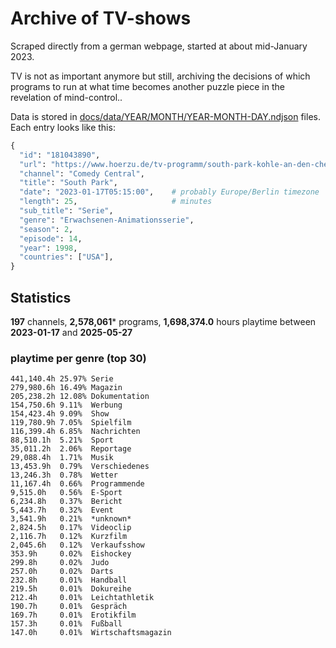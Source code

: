 # Archive of TV-shows

Scraped directly from a german webpage, started at about mid-January 2023.

TV is not as important anymore but still, archiving the decisions of which programs to run at what time
becomes another puzzle piece in the revelation of mind-control.. 

Data is stored in [docs/data/YEAR/MONTH/YEAR-MONTH-DAY.ndjson](docs/data/) files. 
Each entry looks like this:

```python
{
  "id": "181043890", 
  "url": "https://www.hoerzu.de/tv-programm/south-park-kohle-an-den-chefkoch/bid_181043890/", 
  "channel": "Comedy Central", 
  "title": "South Park", 
  "date": "2023-01-17T05:15:00",    # probably Europe/Berlin timezone 
  "length": 25,                     # minutes 
  "sub_title": "Serie", 
  "genre": "Erwachsenen-Animationsserie", 
  "season": 2, 
  "episode": 14, 
  "year": 1998, 
  "countries": ["USA"],
}
```

## Statistics

**197** channels, **2,578,061*** programs, **1,698,374.0** hours playtime between **2023-01-17** and **2025-05-27**


### playtime per genre (top 30)

    441,140.4h 25.97% Serie
    279,980.6h 16.49% Magazin
    205,238.2h 12.08% Dokumentation
    154,750.6h 9.11%  Werbung
    154,423.4h 9.09%  Show
    119,780.9h 7.05%  Spielfilm
    116,399.4h 6.85%  Nachrichten
    88,510.1h  5.21%  Sport
    35,011.2h  2.06%  Reportage
    29,088.4h  1.71%  Musik
    13,453.9h  0.79%  Verschiedenes
    13,246.3h  0.78%  Wetter
    11,167.4h  0.66%  Programmende
    9,515.0h   0.56%  E-Sport
    6,234.8h   0.37%  Bericht
    5,443.7h   0.32%  Event
    3,541.9h   0.21%  *unknown*
    2,824.5h   0.17%  Videoclip
    2,116.7h   0.12%  Kurzfilm
    2,045.6h   0.12%  Verkaufsshow
    353.9h     0.02%  Eishockey
    299.8h     0.02%  Judo
    257.0h     0.02%  Darts
    232.8h     0.01%  Handball
    219.5h     0.01%  Dokureihe
    212.4h     0.01%  Leichtathletik
    190.7h     0.01%  Gespräch
    169.7h     0.01%  Erotikfilm
    157.3h     0.01%  Fußball
    147.0h     0.01%  Wirtschaftsmagazin
